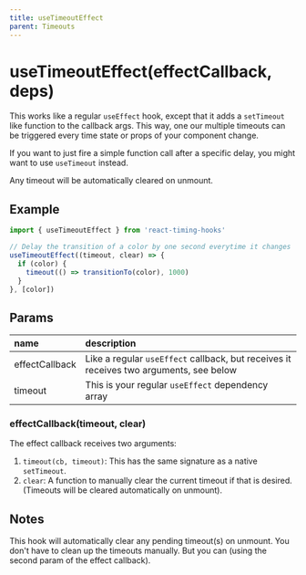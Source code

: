 ```yaml
---
title: useTimeoutEffect
parent: Timeouts
---
```


# useTimeoutEffect(effectCallback, deps)

This works like a regular `useEffect` hook, except that it adds a `setTimeout` like function
to the callback args. This way, one our multiple timeouts can be triggered every time state or props of your component change.

If you want to just fire a simple function call after a specific delay, you might want to use `useTimeout` instead.

Any timeout will be automatically cleared on unmount.

## Example

```javascript
import { useTimeoutEffect } from 'react-timing-hooks'

// Delay the transition of a color by one second everytime it changes
useTimeoutEffect((timeout, clear) => {
  if (color) {
    timeout(() => transitionTo(color), 1000)
  }
}, [color])
```

## Params

| name           | description                                                          |
|:---------------|:---------------------------------------------------------------------|
| effectCallback | Like a regular `useEffect` callback, but receives it receives two arguments, see below |
| timeout        | This is your regular `useEffect` dependency array

### effectCallback(timeout, clear)

The effect callback receives two arguments: 

1. `timeout(cb, timeout)`: This has the same signature as a native `setTimeout`.
2. `clear`: A function to manually clear the current timeout if that is desired. (Timeouts will be cleared automatically on unmount).


## Notes

This hook will automatically clear any pending timeout(s) on unmount. You don't have to clean up the timeouts manually. But you can (using the second param of the effect callback).
